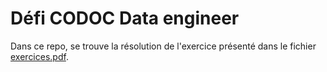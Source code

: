 # Défi CODOC Data engineer

Dans ce repo, se trouve la résolution de l'exercice présenté dans le fichier [exercices.pdf](exercices.pdf).